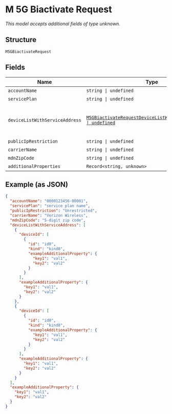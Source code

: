 
# M 5G Biactivate Request

*This model accepts additional fields of type unknown.*

## Structure

`M5GBiactivateRequest`

## Fields

| Name | Type | Tags | Description |
|  --- | --- | --- | --- |
| `accountName` | `string \| undefined` | Optional | - |
| `servicePlan` | `string \| undefined` | Optional | - |
| `deviceListWithServiceAddress` | [`M5GBiactivateRequestDeviceListWithServiceAddress[] \| undefined`](../../doc/models/containers/m-5g-biactivate-request-device-list-with-service-address.md) | Optional | This is Array of a container for any-of cases. |
| `publicIpRestriction` | `string \| undefined` | Optional | - |
| `carrierName` | `string \| undefined` | Optional | - |
| `mdnZipCode` | `string \| undefined` | Optional | - |
| `additionalProperties` | `Record<string, unknown>` | Optional | - |

## Example (as JSON)

```json
{
  "accountName": "0000123456-00001",
  "servicePlan": "service plan name",
  "publicIpRestriction": "Unrestricted",
  "carrierName": "Verizon Wireless",
  "mdnZipCode": "5-digit zip code",
  "deviceListWithServiceAddress": [
    {
      "deviceId": [
        {
          "id": "id0",
          "kind": "kind8",
          "exampleAdditionalProperty": {
            "key1": "val1",
            "key2": "val2"
          }
        }
      ],
      "exampleAdditionalProperty": {
        "key1": "val1",
        "key2": "val2"
      }
    },
    {
      "deviceId": [
        {
          "id": "id0",
          "kind": "kind8",
          "exampleAdditionalProperty": {
            "key1": "val1",
            "key2": "val2"
          }
        }
      ],
      "exampleAdditionalProperty": {
        "key1": "val1",
        "key2": "val2"
      }
    }
  ],
  "exampleAdditionalProperty": {
    "key1": "val1",
    "key2": "val2"
  }
}
```


